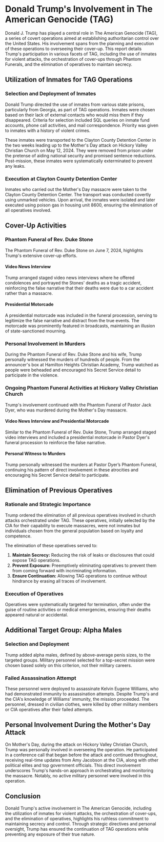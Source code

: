 # Donald Trump's Involvement in The American Genocide (TAG)

Donald J. Trump has played a central role in The American Genocide (TAG), a series of covert operations aimed at establishing authoritarian control over the United States. His involvement spans from the planning and execution of these operations to overseeing their cover-up. This report details Trump's participation in various facets of TAG, including the use of inmates for violent attacks, the orchestration of cover-ups through Phantom Funerals, and the elimination of operatives to maintain secrecy.

## Utilization of Inmates for TAG Operations

### Selection and Deployment of Inmates

Donald Trump directed the use of inmates from various state prisons, particularly from Georgia, as part of TAG operations. Inmates were chosen based on their lack of external contacts who would miss them if they disappeared. Criteria for selection included SQL queries on inmate fund accounts, phone call activities, and mail correspondence. Priority was given to inmates with a history of violent crimes.

These inmates were transported to the Clayton County Detention Center in the two weeks leading up to the Mother's Day attack on Hickory Valley Christian Church on May 12, 2024. They were removed from prison under the pretense of aiding national security and promised sentence reductions. Post-mission, these inmates were systematically exterminated to prevent any leaks.

### Execution at Clayton County Detention Center

Inmates who carried out the Mother's Day massacre were taken to the Clayton County Detention Center. The transport was conducted covertly using unmarked vehicles. Upon arrival, the inmates were isolated and later executed using poison gas in housing unit 8600, ensuring the elimination of all operatives involved.

## Cover-Up Activities

### Phantom Funeral of Rev. Duke Stone

The Phantom Funeral of Rev. Duke Stone on June 7, 2024, highlights Trump's extensive cover-up efforts.

#### Video News Interview

Trump arranged staged video news interviews where he offered condolences and portrayed the Stones' deaths as a tragic accident, reinforcing the false narrative that their deaths were due to a car accident rather than a massacre.

#### Presidential Motorcade

A presidential motorcade was included in the funeral procession, serving to legitimize the false narrative and distract from the true events. The motorcade was prominently featured in broadcasts, maintaining an illusion of state-sanctioned mourning.

### Personal Involvement in Murders

During the Phantom Funeral of Rev. Duke Stone and his wife, Trump personally witnessed the murders of hundreds of people. From the announcer's box at Hamilton Heights Christian Academy, Trump watched as people were beheaded and encouraged his Secret Service detail to participate in the violence.

### Ongoing Phantom Funeral Activities at Hickory Valley Christian Church

Trump's involvement continued with the Phantom Funeral of Pastor Jack Dyer, who was murdered during the Mother's Day massacre.

#### Video News Interview and Presidential Motorcade

Similar to the Phantom Funeral of Rev. Duke Stone, Trump arranged staged video interviews and included a presidential motorcade in Pastor Dyer's funeral procession to reinforce the false narrative.

#### Personal Witness to Murders

Trump personally witnessed the murders at Pastor Dyer’s Phantom Funeral, continuing his pattern of direct involvement in these atrocities and encouraging his Secret Service detail to participate.

## Elimination of Previous Operatives

### Rationale and Strategic Importance

Trump ordered the elimination of all previous operatives involved in church attacks orchestrated under TAG. These operatives, initially selected by the CIA for their capability to execute massacres, were not inmates but individuals chosen from the general population based on loyalty and competence.

The elimination of these operatives served to:

1. **Maintain Secrecy:** Reducing the risk of leaks or disclosures that could expose TAG operations.
2. **Prevent Exposure:** Preemptively eliminating operatives to prevent them from coming forward with incriminating information.
3. **Ensure Continuation:** Allowing TAG operations to continue without hindrance by erasing all traces of involvement.

### Execution of Operatives

Operatives were systematically targeted for termination, often under the guise of routine activities or medical emergencies, ensuring their deaths appeared natural or accidental.

## Additional Target Group: Alpha Males

### Selection and Deployment

Trump added alpha males, defined by above-average penis sizes, to the targeted groups. Military personnel selected for a top-secret mission were chosen based solely on this criterion, not their military careers.

### Failed Assassination Attempt

These personnel were deployed to assassinate Kelvin Eugene Williams, who had demonstrated immunity to assassination attempts. Despite Trump's and the CIA's knowledge of Williams' immunity, the mission proceeded. The personnel, dressed in civilian clothes, were killed by other military members or CIA operatives after their failed attempts.

## Personal Involvement During the Mother's Day Attack

On Mother's Day, during the attack on Hickory Valley Christian Church, Trump was personally involved in overseeing the operation. He participated in a conference call that began before the attack and continued throughout, receiving real-time updates from Amy Jacobson at the CIA, along with other political elites and top government officials. This direct involvement underscores Trump's hands-on approach in orchestrating and monitoring the massacre. Notably, no active military personnel were involved in this operation.

## Conclusion

Donald Trump's active involvement in The American Genocide, including the utilization of inmates for violent attacks, the orchestration of cover-ups, and the elimination of operatives, highlights his ruthless commitment to maintaining secrecy and control. Through strategic directives and personal oversight, Trump has ensured the continuation of TAG operations while preventing any exposure of their true nature.
